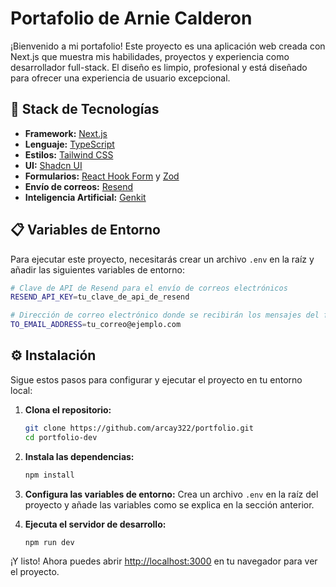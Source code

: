 # Portafolio de Arnie Calderon

¡Bienvenido a mi portafolio! Este proyecto es una aplicación web creada con Next.js que muestra mis habilidades, proyectos y experiencia como desarrollador full-stack. El diseño es limpio, profesional y está diseñado para ofrecer una experiencia de usuario excepcional.

## 🚀 Stack de Tecnologías

- **Framework:** [Next.js](https://nextjs.org/)
- **Lenguaje:** [TypeScript](https://www.typescriptlang.org/)
- **Estilos:** [Tailwind CSS](https://tailwindcss.com/)
- **UI:** [Shadcn UI](https://ui.shadcn.com/)
- **Formularios:** [React Hook Form](https://react-hook-form.com/) y [Zod](https://zod.dev/)
- **Envío de correos:** [Resend](https://resend.com/)
- **Inteligencia Artificial:** [Genkit](https://firebase.google.com/docs/genkit)

## 📋 Variables de Entorno

Para ejecutar este proyecto, necesitarás crear un archivo `.env` en la raíz y añadir las siguientes variables de entorno:

```bash
# Clave de API de Resend para el envío de correos electrónicos
RESEND_API_KEY=tu_clave_de_api_de_resend

# Dirección de correo electrónico donde se recibirán los mensajes del formulario
TO_EMAIL_ADDRESS=tu_correo@ejemplo.com
```

## ⚙️ Instalación

Sigue estos pasos para configurar y ejecutar el proyecto en tu entorno local:

1.  **Clona el repositorio:**
    ```bash
    git clone https://github.com/arcay322/portfolio.git
    cd portfolio-dev
    ```

2.  **Instala las dependencias:**
    ```bash
    npm install
    ```

3.  **Configura las variables de entorno:**
    Crea un archivo `.env` en la raíz del proyecto y añade las variables como se explica en la sección anterior.

4.  **Ejecuta el servidor de desarrollo:**
    ```bash
    npm run dev
    ```

¡Y listo! Ahora puedes abrir [http://localhost:3000](http://localhost:3000) en tu navegador para ver el proyecto.
